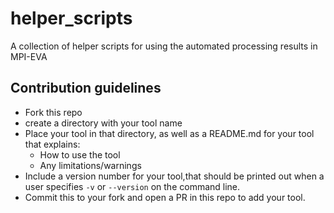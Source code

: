 # helper_scripts
A collection of helper scripts for using the automated processing results in MPI-EVA

## Contribution guidelines
  - Fork this repo
  - create a directory with your tool name
  - Place your tool in that directory, as well as a README.md for your tool that explains:
    - How to use the tool
    - Any limitations/warnings
  - Include a version number for your tool,that should be printed out when a user specifies `-v` or `--version` on the command line.
  - Commit this to your fork and open a PR in this repo to add your tool.
